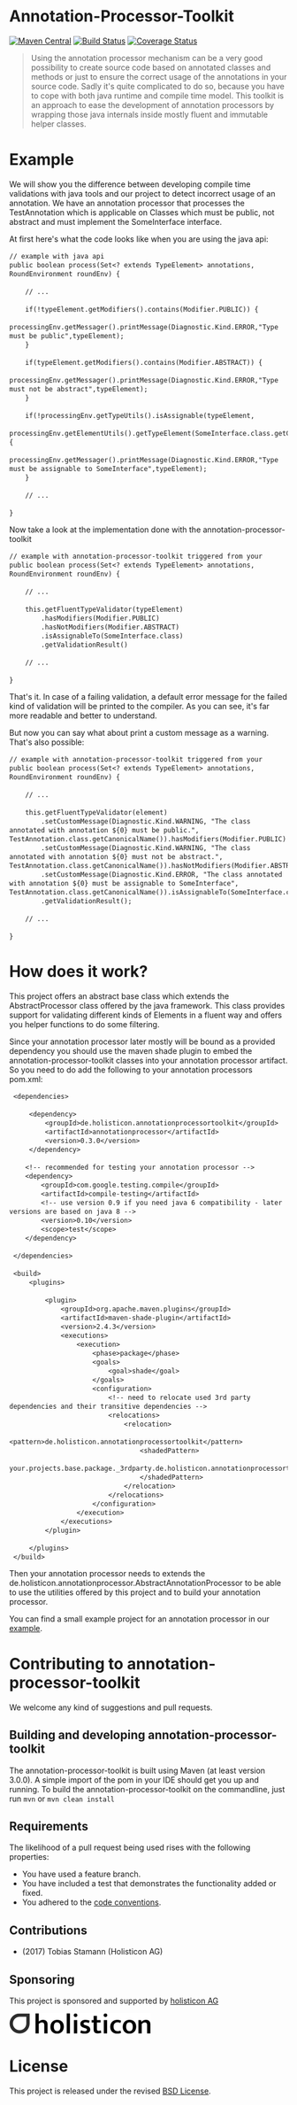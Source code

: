 # Annotation-Processor-Toolkit

[![Maven Central](https://maven-badges.herokuapp.com/maven-central/de.holisticon.annotationprocessortoolkit/annotationprocessor-toolkit-parent/badge.svg)](https://maven-badges.herokuapp.com/maven-central/de.holisticon.annotationprocessortoolkit/annotationprocessor-toolkit-parent)
[![Build Status](https://api.travis-ci.org/holisticon/annotation-processor-toolkit.svg)](https://travis-ci.org/holisticon/annotation-processor-toolkit)
[![Coverage Status](https://coveralls.io/repos/github/holisticon/annotation-processor-toolkit/badge.svg?branch=master)](https://coveralls.io/github/holisticon/annotation-processor-toolkit?branch=master)

> Using the annotation processor mechanism can be a very good possibility to create source code based on annotated classes and methods or just to ensure the correct usage of the annotations in your source code. Sadly it's quite complicated to do so, because you have to cope with both java runtime and compile time model. This toolkit is an approach to ease the development of annotation processors by wrapping those java internals inside mostly fluent and immutable helper classes.

# Example

We will show you the difference between developing compile time validations with java tools and our project to detect incorrect usage of an annotation.
We have an annotation processor that processes the TestAnnotation which is applicable on Classes which must be public, not abstract and must implement the SomeInterface interface.

At first here's what the code looks like when you are using the java api:

    // example with java api
    public boolean process(Set<? extends TypeElement> annotations, RoundEnvironment roundEnv) {

        // ...

        if(!typeElement.getModifiers().contains(Modifier.PUBLIC)) {
            processingEnv.getMessager().printMessage(Diagnostic.Kind.ERROR,"Type must be public",typeElement);
        }

        if(typeElement.getModifiers().contains(Modifier.ABSTRACT)) {
            processingEnv.getMessager().printMessage(Diagnostic.Kind.ERROR,"Type must not be abstract",typeElement);
        }

        if(!processingEnv.getTypeUtils().isAssignable(typeElement,
                processingEnv.getElementUtils().getTypeElement(SomeInterface.class.getCanonicalName()))) {
            processingEnv.getMessager().printMessage(Diagnostic.Kind.ERROR,"Type must be assignable to SomeInterface",typeElement);
        }

        // ...

    }

Now take a look at the implementation done with the annotation-processor-toolkit

    // example with annotation-processor-toolkit triggered from your
    public boolean process(Set<? extends TypeElement> annotations, RoundEnvironment roundEnv) {

        // ...

        this.getFluentTypeValidator(typeElement)
            .hasModifiers(Modifier.PUBLIC)
            .hasNotModifiers(Modifier.ABSTRACT)
            .isAssignableTo(SomeInterface.class)
            .getValidationResult()

        // ...

    }

That's it. In case of a failing validation, a default error message for the failed kind of validation will be printed to the compiler.
As you can see, it's far more readable and better to understand.

But now you can say what about print a custom message as a warning. That's also possible:


    // example with annotation-processor-toolkit triggered from your
    public boolean process(Set<? extends TypeElement> annotations, RoundEnvironment roundEnv) {

        // ...

        this.getFluentTypeValidator(element)
            .setCustomMessage(Diagnostic.Kind.WARNING, "The class annotated with annotation ${0} must be public.", TestAnnotation.class.getCanonicalName()).hasModifiers(Modifier.PUBLIC)
            .setCustomMessage(Diagnostic.Kind.WARNING, "The class annotated with annotation ${0} must not be abstract.", TestAnnotation.class.getCanonicalName()).hasNotModifiers(Modifier.ABSTRACT)
            .setCustomMessage(Diagnostic.Kind.ERROR, "The class annotated with annotation ${0} must be assignable to SomeInterface", TestAnnotation.class.getCanonicalName()).isAssignableTo(SomeInterface.class)
            .getValidationResult();

        // ...

    }

# How does it work?

This project offers an abstract base class which extends the AbstractProcessor class offered by the java framework.
This class provides support for validating different kinds of Elements in a fluent way and offers you helper functions to do some filtering.

Since your annotation processor later mostly will be bound as a provided dependency you should use the maven shade plugin to embed the annotation-processor-toolkit classes into your annotation processor artifact.
So you need to do add the following to your annotation processors pom.xml:

     <dependencies>

         <dependency>
             <groupId>de.holisticon.annotationprocessortoolkit</groupId>
             <artifactId>annotationprocessor</artifactId>
             <version>0.3.0</version>
         </dependency>

        <!-- recommended for testing your annotation processor -->
        <dependency>
            <groupId>com.google.testing.compile</groupId>
            <artifactId>compile-testing</artifactId>
            <!-- use version 0.9 if you need java 6 compatibility - later versions are based on java 8 -->
            <version>0.10</version>
            <scope>test</scope>
        </dependency>

     </dependencies>

     <build>
         <plugins>

             <plugin>
                 <groupId>org.apache.maven.plugins</groupId>
                 <artifactId>maven-shade-plugin</artifactId>
                 <version>2.4.3</version>
                 <executions>
                     <execution>
                         <phase>package</phase>
                         <goals>
                             <goal>shade</goal>
                         </goals>
                         <configuration>
                             <!-- need to relocate used 3rd party dependencies and their transitive dependencies -->
                             <relocations>
                                 <relocation>
                                     <pattern>de.holisticon.annotationprocessortoolkit</pattern>
                                     <shadedPattern>
                                         your.projects.base.package._3rdparty.de.holisticon.annotationprocessortoolkit
                                     </shadedPattern>
                                 </relocation>
                             </relocations>
                         </configuration>
                     </execution>
                 </executions>
             </plugin>

         </plugins>
     </build>

Then your annotation processor needs to extends the de.holisticon.annotationprocessor.AbstractAnnotationProcessor to be able to use the utilities offered by this project and to build your annotation processor.

You can find a small example project for an annotation processor in our [example](example/).

# Contributing to annotation-processor-toolkit

We welcome any kind of suggestions and pull requests.

## Building and developing annotation-processor-toolkit

The annotation-processor-toolkit is built using Maven (at least version 3.0.0).
A simple import of the pom in your IDE should get you up and running. To build the annotation-processor-toolkit on the commandline, just run `mvn` or `mvn clean install`

## Requirements

The likelihood of a pull request being used rises with the following properties:

- You have used a feature branch.
- You have included a test that demonstrates the functionality added or fixed.
- You adhered to the [code conventions](http://www.oracle.com/technetwork/java/javase/documentation/codeconvtoc-136057.html).

## Contributions

- (2017) Tobias Stamann (Holisticon AG)

## Sponsoring

This project is sponsored and supported by [holisticon AG](http://www.holisticon.de/)

![Holisticon AG](/docs/assets/img/sponsors/holisticon-logo.png)

# License

This project is released under the revised [BSD License](LICENSE).
